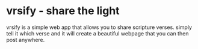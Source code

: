 # vrsify - share the light

vrsify is a simple web app that allows you to share scripture verses. simply tell it which
verse and it will create a beautiful webpage that you can then post anywhere.
